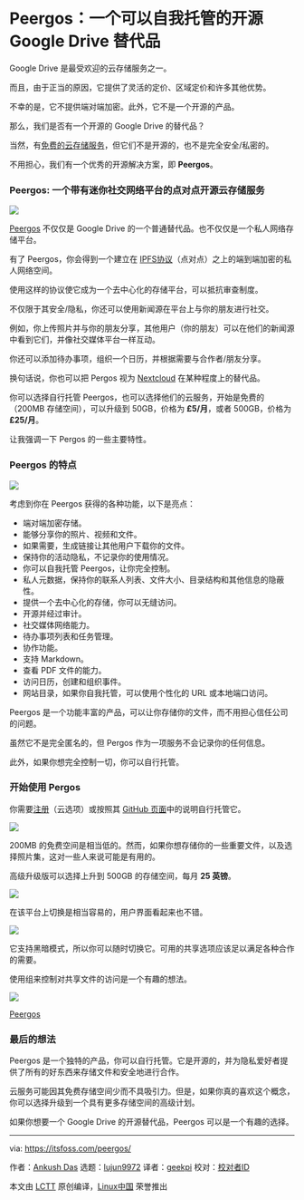 [#]: subject: "Peergos: An Open-Source Google Drive Alternative That You Can Self-Host"
[#]: via: "https://itsfoss.com/peergos/"
[#]: author: "Ankush Das https://itsfoss.com/author/ankush/"
[#]: collector: "lujun9972"
[#]: translator: "geekpi"
[#]: reviewer: " "
[#]: publisher: " "
[#]: url: " "

Peergos：一个可以自我托管的开源 Google Drive 替代品
======

Google Drive 是最受欢迎的云存储服务之一。

而且，由于正当的原因，它提供了灵活的定价、区域定价和许多其他优势。

不幸的是，它不提供端对端加密。此外，它不是一个开源的产品。

那么，我们是否有一个开源的 Google Drive 的替代品？

当然，有[免费的云存储服务][1]，但它们不是开源的，也不是完全安全/私密的。

不用担心，我们有一个优秀的开源解决方案，即 **Peergos**。

### Peergos: 一个带有迷你社交网络平台的点对点开源云存储服务

![][2]

[Peergos][3] 不仅仅是 Google Drive 的一个普通替代品。也不仅仅是一个私人网络存储平台。

有了 Peergos，你会得到一个建立在 [IPFS协议][4]（点对点）之上的端到端加密的私人网络空间。

使用这样的协议使它成为一个去中心化的存储平台，可以抵抗审查制度。

不仅限于其安全/隐私，你还可以使用新闻源在平台上与你的朋友进行社交。

例如，你上传照片并与你的朋友分享，其他用户（你的朋友）可以在他们的新闻源中看到它们，并像社交媒体平台一样互动。

你还可以添加待办事项，组织一个日历，并根据需要与合作者/朋友分享。

换句话说，你也可以把 Pergos 视为 [Nextcloud][5] 在某种程度上的替代品。

你可以选择自行托管 Peergos，也可以选择他们的云服务，开始是免费的（200MB 存储空间），可以升级到 50GB，价格为 **£5/月**，或者 500GB，价格为 **£25/月**。

让我强调一下 Pergos 的一些主要特性。

### Peergos 的特点

![][6]

考虑到你在 Peergos 获得的各种功能，以下是亮点：

  * 端对端加密存储。
  * 能够分享你的照片、视频和文件。
  * 如果需要，生成链接让其他用户下载你的文件。
  * 保持你的活动隐私，不记录你的使用情况。
  * 你可以自我托管 Peergos，让你完全控制。
  * 私人元数据，保持你的联系人列表、文件大小、目录结构和其他信息的隐蔽性。
  * 提供一个去中心化的存储，你可以无缝访问。
  * 开源并经过审计。
  * 社交媒体网络能力。
  * 待办事项列表和任务管理。
  * 协作功能。
  * 支持 Markdown。
  * 查看 PDF 文件的能力。
  * 访问日历，创建和组织事件。
  * 网站目录，如果你自我托管，可以使用个性化的 URL 或本地端口访问。



Peergos 是一个功能丰富的产品，可以让你存储你的文件，而不用担心信任公司的问题。

虽然它不是完全匿名的，但 Pergos 作为一项服务不会记录你的任何信息。

此外，如果你想完全控制一切，你可以自行托管。

### 开始使用 Pergos

你需要[注册][7]（云选项）或按照其 [GitHub 页面][8]中的说明自行托管它。

![][9]

200MB 的免费空间是相当低的。然而，如果你想存储你的一些重要文件，以及选择照片集，这对一些人来说可能是有用的。

高级升级版可以选择上升到 500GB 的存储空间，每月 **25 英镑**。

![][10]

在该平台上切换是相当容易的，用户界面看起来也不错。

![][11]

它支持黑暗模式，所以你可以随时切换它。可用的共享选项应该足以满足各种合作的需要。

使用组来控制对共享文件的访问是一个有趣的想法。

![][12]

[Peergos][3]

### 最后的想法

Peergos 是一个独特的产品，你可以自行托管。它是开源的，并为隐私爱好者提供了所有的好东西来存储文件和安全地进行合作。

云服务可能因其免费存储空间少而不具吸引力。但是，如果你真的喜欢这个概念，你可以选择升级到一个具有更多存储空间的高级计划。

如果你想要一个 Google Drive 的开源替代品，Peergos 可以是一个有趣的选择。

--------------------------------------------------------------------------------

via: https://itsfoss.com/peergos/

作者：[Ankush Das][a]
选题：[lujun9972][b]
译者：[geekpi](https://github.com/geekpi)
校对：[校对者ID](https://github.com/校对者ID)

本文由 [LCTT](https://github.com/LCTT/TranslateProject) 原创编译，[Linux中国](https://linux.cn/) 荣誉推出

[a]: https://itsfoss.com/author/ankush/
[b]: https://github.com/lujun9972
[1]: https://itsfoss.com/cloud-services-linux/
[2]: https://i0.wp.com/itsfoss.com/wp-content/uploads/2022/04/peergos-home.png?resize=800%2C623&ssl=1
[3]: https://peergos.org/
[4]: https://ipfs.io/
[5]: https://itsfoss.com/nextcloud/
[6]: https://i0.wp.com/itsfoss.com/wp-content/uploads/2022/04/peergos-social.png?resize=800%2C633&ssl=1
[7]: https://peergos.net/?signup=true
[8]: https://github.com/peergos/peergos
[9]: https://i0.wp.com/itsfoss.com/wp-content/uploads/2022/03/peergos-sign-up.png?resize=800%2C684&ssl=1
[10]: https://i0.wp.com/itsfoss.com/wp-content/uploads/2022/03/peergos-signup.png?resize=800%2C481&ssl=1
[11]: https://i0.wp.com/itsfoss.com/wp-content/uploads/2022/03/peergos-dark.png?resize=800%2C513&ssl=1
[12]: https://i0.wp.com/itsfoss.com/wp-content/uploads/2022/03/peergos-sharing.png?resize=800%2C715&ssl=1
